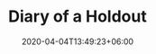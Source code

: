 ---
title: "Diary of a Holdout"
date: 2020-04-04T13:49:23+06:00
draft: false

# meta description
description: "A man who refuses the COVID vaccine chronicles the lives of fellow Holdouts."

# type
type : "blog"
---